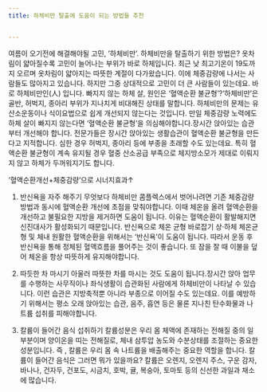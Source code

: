```yaml
---
title: 하체비만 탈출에 도움이 되는 방법들 추천


---
```


여름이 오기전에 해결해야될 고민, ’하체비만’. 하체비만을 탈출하기 위한 방법은? 
옷차림이 얇아질수록 고민이 늘어나는 부위가 바로 하체입니다. 최근 낮 최고기온이 19도까지 오르며 옷차림이 얇아지는 따뜻한 계절이 다가왔습니다. 
이에 체중감량에 나서는 사람들도 많아지고 있습니다. 하지만 그중 상대적으로 고민이 더 큰 사람들이 있는데요. 바로 하체비만인(人) 입니다. 
빠지지 않는 하체 살, 원인은 ‘혈액순환 불균형’?‘하체비만’은 골반, 허벅지, 종아리 부위가 지나치게 비대해진 상태를 말합니다. 
하체비만의 문제는 유산소운동이나 식이요법으로 쉽게 개선되지 않는다는 것입니다. 
만일 체중감량 노력에도 하체 살이 빠지지 않는다면 ‘혈액순환 불균형’을 의심해야합니다.장시간 앉아있는 습관부터 개선해야 합니다.
전문가들은 장시간 앉아있는 생활습관이 혈액순환 불균형을 만든다고 지적합니다. 심한 경우 허벅지, 종아리 등에 부종을 초래할 수도 있는데요. 
특히 혈액순환 불균형이 계속 유지될 경우 혈중 산소공급 부족으로 체지방소모가 제대로 이뤄지지 않고 하체가 두꺼워지기도 합니다.

‘혈액순환개선+체중감량’으로 시너지효과↑
1. 반신욕을 자주 해주기
무엇보다 하체비만 콤플렉스에서 벗어나려면 기존 체중감량 방법과 동시에 혈액순환 개선에 초점을 맞춰야합니다.
이때 체온을 올려 혈액순환을 개선하고 불필요한 지방을 제거하면 도움이 됩니다. 이유는 혈액순환이 활발해지면 신진대사가 활성화되기 때문입니다.
반신욕으로 체온 균형 바로잡기 상·하체 체온균형 및 체내 원활한 혈액순환을 위해서는 ‘반신욕’이 도움이 됩니다. 
따라서 운동 후 반신욕을 통해 정체된 혈액흐름을 풀어주는 것이 좋습니다. 또 잠을 잘 때 이불을 덮어 체온을 항상 따뜻하게 유지해야합니다. 


2. 따듯한 차 마시기
아울러 따뜻한 차를 마시는 것도 도움이 됩니다.장시간 앉아 업무를 수행하는 사무직이나 좌식생활이 습관화된 사람에게 하체비만이 나타날 수 있습니다. 이런 습관은 지방축적뿐 아니라 부종으로 이어질 수도 있는데요. 이를 예방하기 위해서는 평소 오래 앉아있는 습관, 음주, 흡연 등은 물론 지나친 탄수화물과 나트륨 섭취를 피해야합니다. 


3. 칼륨이 들어간 음식 섭취하기
칼륨성분은 우리 몸 체액에 존재하는 전해질 중의 일부분이며 양이온을 띠는 전해질로, 체내 삼투압 농도와 수분상태를 조절하는 중요한 성분입니다. 즉 , 칼륨은 우리 몸 속 나트륨을 배출해주는 중요한 역할을 합니다. 칼륨이 들어간 음식은 그러면 뭐가 있을까요? 칼륨은 오렌지, 오렌지 주스, 구운 감자, 바나나, 건자두, 건포도, 시금치, 호박, 귤, 복숭아, 토마토 등의 신선한 과일과 채소에 많습니다.
